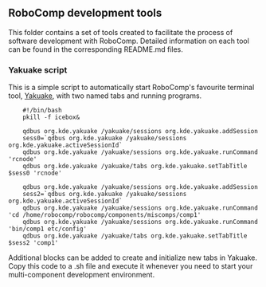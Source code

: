 ## RoboComp development tools

This folder contains a set of tools created to facilitate the process of software development with RoboComp. Detailed information on each tool can be found in the corresponding README.md files.


### Yakuake script


This is a simple script to automatically start RoboComp's favourite terminal tool, [Yakuake](https://yakuake.kde.org/), with two named tabs and running programs.


        #!/bin/bash
        pkill -f icebox&

        qdbus org.kde.yakuake /yakuake/sessions org.kde.yakuake.addSession
        sess0=`qdbus org.kde.yakuake /yakuake/sessions org.kde.yakuake.activeSessionId`
        qdbus org.kde.yakuake /yakuake/sessions org.kde.yakuake.runCommand 'rcnode'
        qdbus org.kde.yakuake /yakuake/tabs org.kde.yakuake.setTabTitle $sess0 'rcnode'

        qdbus org.kde.yakuake /yakuake/sessions org.kde.yakuake.addSession
        sess2=`qdbus org.kde.yakuake /yakuake/sessions org.kde.yakuake.activeSessionId`
        qdbus org.kde.yakuake /yakuake/sessions org.kde.yakuake.runCommand 'cd /home/robocomp/robocomp/components/miscomps/comp1'
        qdbus org.kde.yakuake /yakuake/sessions org.kde.yakuake.runCommand 'bin/comp1 etc/config'
        qdbus org.kde.yakuake /yakuake/tabs org.kde.yakuake.setTabTitle $sess2 'comp1'

Additional blocks can be added to create and initialize new tabs in Yakuake.
Copy this code to a .sh file and execute it whenever you need to start your multi-component development environment.
